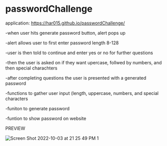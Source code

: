 # passwordChallenge

application: https://har015.github.io/passwordChallenge/

-when user hits generate password button, alert pops up

-alert allows user to first enter password length 8-128

-user is then told to continue and enter yes or no for further questions

-then the user is asked on if they want upercase, follwed by numbers, and then special charachters

-after completing questions the user is presented with a generated password

-functions to gather user input (length, uppercase, numbers, and special characters

-funiton to generate password

-funtion to show password on website

PREVIEW

![Screen Shot 2022-10-03 at 21 25 49 PM  1](https://user-images.githubusercontent.com/111612523/193714953-075c8114-0479-4fc4-b32a-dfca54502204.png)
